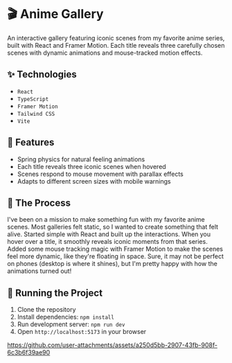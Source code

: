 # 🎬 Anime Gallery

An interactive gallery featuring iconic scenes from my favorite anime series, built with React and Framer Motion. Each title reveals three carefully chosen scenes with dynamic animations and mouse-tracked motion effects.

## ✨ Technologies

- `React`
- `TypeScript`
- `Framer Motion`
- `Tailwind CSS`
- `Vite`

## 🚀 Features

- Spring physics for natural feeling animations
- Each title reveals three iconic scenes when hovered
- Scenes respond to mouse movement with parallax effects
- Adapts to different screen sizes with mobile warnings
 
## 📍 The Process

I've been on a mission to make something fun with my favorite anime scenes. Most galleries felt static, so I wanted to create something that felt alive. Started simple with React and built up the interactions. When you hover over a title, it smoothly reveals iconic moments from that series. Added some mouse tracking magic with Framer Motion to make the scenes feel more dynamic, like they're floating in space. Sure, it may not be perfect on phones (desktop is where it shines), but I'm pretty happy with how the animations turned out! 

## 🚦 Running the Project

1. Clone the repository
2. Install dependencies: `npm install`
3. Run development server: `npm run dev`
4. Open `http://localhost:5173` in your browser


https://github.com/user-attachments/assets/a250d5bb-2907-43fb-908f-6c3b6f39ae90

